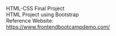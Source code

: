 HTML-CSS Final Project\
HTML Project using Bootstrap\
Reference Website:  \
https://www.frontendbootcampdemo.com/
